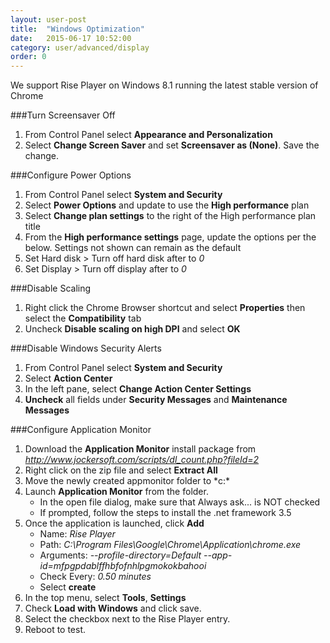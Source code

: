 ```yaml
---
layout: user-post
title:  "Windows Optimization"
date:   2015-06-17 10:52:00
category: user/advanced/display
order: 0
---
```

We support Rise Player on Windows 8.1 running the latest stable version of Chrome 

###Turn Screensaver Off
1. From Control Panel select **Appearance and Personalization**
2. Select **Change Screen Saver** and set **Screensaver as (None)**. Save the change.

###Configure Power Options
1. From Control Panel select **System and Security** 
2. Select **Power Options** and update to use the **High performance** plan
3. Select **Change plan settings** to the right of the High performance plan title
4. From the **High performance settings** page, update the options per the below. Settings not shown can remain as the default
5. Set Hard disk > Turn off hard disk after to *0*
6. Set Display > Turn off display after to *0*

###Disable Scaling
1. Right click the Chrome Browser shortcut and select **Properties** then select the **Compatibility** tab 
2. Uncheck **Disable scaling on high DPI** and select **OK**

###Disable Windows Security Alerts
1. From Control Panel select **System and Security**
2. Select **Action Center**
3. In the left pane, select **Change Action Center Settings**
4. **Uncheck** all fields under **Security Messages** and **Maintenance Messages**

###Configure Application Monitor
1. Download the **Application Monitor** install package from *http://www.jockersoft.com/scripts/dl_count.php?fileId=2*
2. Right click on the zip file and select **Extract All**
3. Move the newly created appmonitor folder to *c:\*
4. Launch **Application Monitor** from the folder.
	+ In the open file dialog, make sure that Always ask... is NOT checked
	+ If prompted, follow the steps to install the .net framework 3.5
5. Once the application is launched, click **Add** 
 	* Name: *Rise Player*
 	* Path: *C:\Program Files\Google\Chrome\Application\chrome.exe*
 	* Arguments: *--profile-directory=Default --app-id=mfpgpdablffhbfofnhlpgmokokbahooi*
 	* Check Every: *0.50 minutes*
 	* Select **create**
6. In the top menu, select **Tools**, **Settings**
7. Check **Load with Windows** and click save.
8. Select the checkbox next to the Rise Player entry.
9. Reboot to test.
